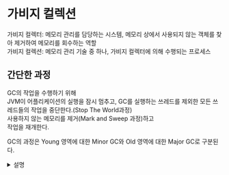 # 가비지 컬렉션

가비지 컬렉터: 메모리 관리를 담당하는 시스템, 메모리 상에서 사용되지 않는 객체를 찾아 제거하여 메모리를 회수하는 역할   
가비지 컬렉션: 메모리 관리 기술 중 하나, 가비지 컬렉터에 의해 수행되는 프로세스   

## 간단한 과정
GC의 작업을 수행하기 위해   
JVM이 어플리케이션의 실행을 잠시 멈추고, GC를 실행하는 쓰레드를 제외한 모든 쓰레드들의 작업을 중단한다.(Stop The World과정)   
사용하지 않는 메모리를 제거(Mark and Sweep 과정)하고   
작업을 재개한다.

GC의 과정은 Young 영역에 대한 Minor GC와 Old 영역에 대한 Major GC로 구분된다.   

<details>
<summary>설명</summary>

# 설명

GC는 간단하게 말해 Heap Area에 더이상 사용하지 않는 메모리를 제거한다.   
Heap Area는 Young, Old, Permanent 영역으로 나누어진다. (자바 8 이후부터 Permanent는 Native Method Stack에 편입)
- 자바 8부터는 Young 그리고 Old 영역으로 나누어진다.

## Heap 메모리 구조

![image](https://github.com/user-attachments/assets/7ca081f4-6a61-4689-bb8f-3207e1e69d0f)

### Young 영역
- 새롭게 생성된 객체의 대부분이 여기에 위치한다.
- 처리절차
    - 1. 새로 생성한 대부분의 객체는 Eden 영역에 위치한다.
    - 2. Eden 영역에서 GC가 한 번 발생한 후 살아남은 객체는 Survivor 영역 중 하나로 이동한다.
    - 3. Survivor 영역이 가득 차게 되면 그 중에서 살아남은 객체를 다른 Survivor 영역으로 이동하고 기존 Survivor 영역은 비운다.
    - 4. 이 과정을 반복하여 계속 살아남은 객체는 Old 영역으로 이동한다.

### Old 영역
- 접근 불가능 상태로 되지 않아 Young 영역에서 살아남은 객체가 여기로 복사된다.
- 대부분 Young보다 크게 할당하며, 크기가 큰 만큼 Young 영역보다 GC가 적게 발생한다.
- 처리 절차는 GC 방식에 따라 달라진다.
- Old 영역에서 오래 살아남은 객체가 어느 정도 쌓이면, 미사용으로 판단된 객체를 제거하는 Full GC가 발생, 이 과정에서 STW(Stop the World)가 발생한다.

- STW: Old 영역에 쌓인 객체를 효율적으로 제거하기 위해 JVM이 잠시 멈추는 현상

[참고 블로그](https://velog.io/@yarogono/Java%EA%B0%80%EB%B9%84%EC%A7%80-%EC%BB%AC%EB%A0%89%ED%84%B0Garbage-Collector%EB%9E%80#%EA%B0%80%EB%B9%84%EC%A7%80-%EC%BB%AC%EB%A0%89%EC%85%98-%EA%B3%BC%EC%A0%95)


</details>


